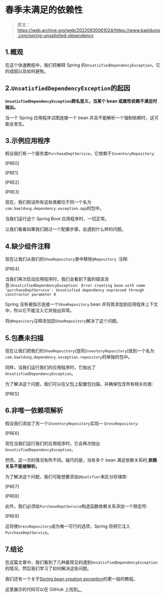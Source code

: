 # 春季未满足的依赖性

> 原文：<https://web.archive.org/web/20220930061024/https://www.baeldung.com/spring-unsatisfied-dependency>

## 1.概观

在这个快速教程中，我们将解释 Spring 的`UnsatisfiedDependencyException`，它的成因以及如何避免。

## 2.`UnsatisfiedDependencyException`的起因

**`UnsatisfiedDependencyException`顾名思义，当某个 bean 或属性依赖不满足时抛出。**

当一个 Spring 应用程序试图连接一个 bean 并且不能解析一个强制依赖时，这可能会发生。

## 3.示例应用程序

假设我们有一个服务类`PurchaseDeptService`，它依赖于`InventoryRepository`:

[PRE0]

[PRE1]

[PRE2]

[PRE3]

现在，我们假设所有这些类都位于同一个名为`com.baeldung.dependency.exception.app`的包中。

当我们运行这个 Spring Boot 应用程序时，一切正常。

让我们看看如果我们跳过一个配置步骤，会遇到什么样的问题。

## 4.缺少组件注释

现在让我们从我们的`ShoeRepository`类中移除`@Repository `注释:

[PRE4]

当我们再次启动应用程序时，我们会看到下面的错误消息:`UnsatisfiedDependencyException: Error creating bean with name ‘purchaseDeptService': Unsatisfied dependency expressed through constructor parameter 0`

Spring 没有被指示连接一个`ShoeRepository` bean 并将其添加到应用程序上下文中，所以它不能注入它并抛出异常。

将`@Repository`注释添加回`ShoeRepository`解决了这个问题。

## 5.包裹未扫描

现在让我们把我们的`ShoeRepository`(连同`InventoryRepository`)放到一个名为`com.baeldung.dependency.exception.repository`的单独的包中。

同样，当我们运行我们的应用程序时，它抛出了`UnsatisfiedDependencyException`。

为了解决这个问题，我们可以在父包上配置包扫描，并确保包含所有相关的类:

[PRE5]

## 6.非唯一依赖项解析

假设我们添加了另一个`InventoryRepository`实现— `DressRepository`:

[PRE6]

现在当我们运行我们的应用程序时，它会再次抛出`UnsatisfiedDependencyException`。

然而，这一次的情况有所不同。碰巧的是，当有多个 bean 满足依赖关系时,**依赖关系不能被解析。**

为了解决这个问题，我们可能想要添加`@Qualifier`来区分存储库:

[PRE7]

[PRE8]

此外，我们必须给`PurchaseDeptService`构造函数依赖关系添加一个限定符:

[PRE9]

这将使`DressRepository`成为唯一可行的选项，Spring 将把它注入`PurchaseDeptService`。

## 7.结论

在这篇文章中，我们看到了几种最常见的遇到`UnsatisfiedDependencyException`的情况，然后我们学习了如何解决这些问题。

我们还有一个关于[Spring bean creation exception](/web/20221208143856/https://www.baeldung.com/spring-beancreationexception)的更一般的教程。

这里展示的代码可以在 GitHub 上找到[。](https://web.archive.org/web/20221208143856/https://github.com/eugenp/tutorials/tree/master/spring-di)